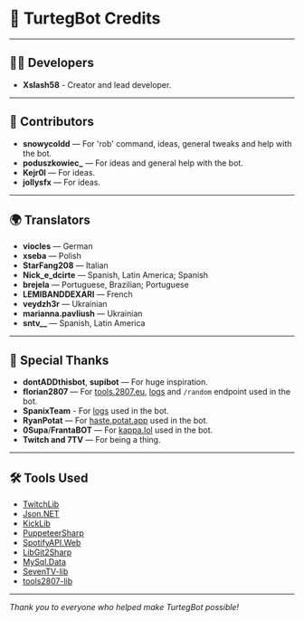 # 🐢 TurtegBot Credits

---

## 👨‍💻 Developers

- **Xslash58** - Creator and lead developer.

---

## 🤝 Contributors

- **snowycoldd** — For 'rob' command, ideas, general tweaks and help with the bot.
- **poduszkowiec_** — For ideas and general help with the bot.
- **Kejr0l** — For ideas.
- **jollysfx** — For ideas.

---

## 🌍 Translators

- **viocles** — German
- **xseba** — Polish
- **StarFang208** — Italian
- **Nick_e_dcirte** — Spanish, Latin America; Spanish
- **brejela** — Portuguese, Brazilian; Portuguese
- **LEMIBANDDEXARI** — French
- **veydzh3r** — Ukrainian
- **marianna.pavliush** — Ukrainian
- **sntv__** — Spanish, Latin America

---

## 💖 Special Thanks

- **dontADDthisbot**, **supibot** — For huge inspiration.
- **florian2807** — For [tools.2807.eu](https://tools.2807.eu/), [logs](https://logs.florian2807.me/) and `/random` endpoint used in the bot.
- **SpanixTeam** - For [logs](https://logs.spanix.team/) used in the bot.
- **RyanPotat** — For [haste.potat.app](https://haste.potat.app/) used in the bot.
- **0Supa**/**FrantaBOT** — For [kappa.lol](https://kappa.lol/) used in the bot.
- **Twitch and 7TV** — For being a thing.

---

## 🛠️ Tools Used

- [TwitchLib](https://github.com/TwitchLib/TwitchLib)
- [Json.NET](https://www.newtonsoft.com/json)
- [KickLib](https://github.com/Bukk94/KickLib)
- [PuppeteerSharp](https://github.com/hardkoded/puppeteer-sharp)
- [SpotifyAPI.Web](https://github.com/JohnnyCrazy/SpotifyAPI-NET/)
- [LibGit2Sharp](https://github.com/libgit2/libgit2sharp/)
- [MySql.Data](https://www.nuget.org/packages/MySql.Data)
- [SevenTV-lib](https://github.com/Xslash58/SevenTV-lib)
- [tools2807-lib](https://github.com/Xslash58/tools2807-lib)

---

*Thank you to everyone who helped make TurtegBot possible!*
